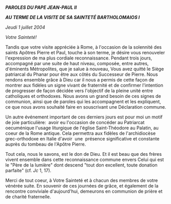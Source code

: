 ***PAROLES DU PAPE JEAN-PAUL II***

***AU TERME DE LA VISITE DE  SA SAINTETÉ BARTHOLOMAIOS I***

*Jeudi 1 juillet 2004*

*Votre Sainteté!*

Tandis que votre visite appréciée à Rome, à l'occasion de la solennité des saints Apôtres Pierre et Paul, touche à son terme, je désire vous renouveler l'expression de ma plus cordiale reconnaissance. Pendant trois jours, accompagné par une suite de haut niveau, composée, entre autres, d'éminents Métropolites, que je salue à nouveau, Vous avez quitté le Siège patriarcal du Phanar pour être aux côtés du Successeur de Pierre. Nous rendons ensemble grâce à Dieu car il nous a permis de cette façon de montrer aux fidèles un signe vivant de fraternité et de confirmer l'intention de progresser de façon décidée vers l'objectif de la pleine unité entre catholiques et orthodoxes. Nous avons un grand besoin de ces signes de communion, ainsi que de paroles qui les accompagnent et les expliquent, ce que nous avons souhaité faire en souscrivant une Déclaration commune.

Un autre événement important de ces derniers jours est pour moi un motif de joie particulière:  avoir eu l'occasion de concéder au Patriarcat oecuménique l'usage liturgique de l'église Saint-Théodore au Palatin, au coeur de la Rome antique. Cela permettra aux fidèles de l'archidiocèse grec-orthodoxe en Italie d'avoir  une  présence significative et constante auprès du tombeau de l'Apôtre Pierre.

Tout cela, nous le savons, est le don de Dieu. Et il est beau que des frères vivent ensemble dans cette reconnaissance commune envers Celui qui est le "Père de la lumière" dont descend "tout don excellent, toute donation parfaite" (cf. *Jc* 1, 17).

Merci de tout coeur, à Votre Sainteté et à chacun des membres de votre vénérée suite. En souvenir de ces journées de grâce, et également de la rencontre conviviale d'aujourd'hui, demeurons en communion de prière et de charité fraternelle.
